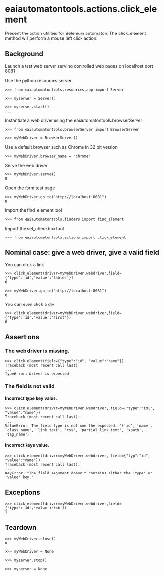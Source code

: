 # eaiautomatontools.actions.click_element

Present the action utilities for Selenium automaton.
The click_element method will perform a mouse left click action.

## Background

Launch a test web server serving controlled web pages on localhost port 8081

Use the python resources server.

    >>> from eaiautomatontools.resources.app import Server

    >>> myserver = Server()

    >>> myserver.start()
    ...

Instantiate a web driver using the eaiautomatontools.browserServer

    >>> from eaiautomatontools.browserServer import BrowserServer

    >>> myWebDriver = BrowserServer()

Use a default browser such as Chrome in 32 bit version

    >>> myWebDriver.browser_name = "chrome"

Serve the web driver

    >>> myWebDriver.serve()
    0
  
  

Open the form test page

    >>> myWebDriver.go_to("http://localhost:8081")
    0

Import the find_element tool

    >>> from eaiautomatontools.finders import find_element

Import the set_checkbox tool

    >>> from eaiautomatontools.actions import click_element

## Nominal case: give a web driver, give a valid field

You can click a link

    >>> click_element(driver=myWebDriver.webdriver,field={'type':'id','value':'tables'})
    0

    >>> myWebDriver.go_to("http://localhost:8081")
    0

You can even click a div

    >>> click_element(driver=myWebDriver.webdriver,field={'type':'id','value':'first'})
    0

## Assertions

###  The web driver is missing.
    >>> click_element(field={"type":"id", "value":"name"})
    Traceback (most recent call last):
    ...
    TypeError: Driver is expected

### The field is not valid.

#### Incorrect type key value.

    >>> click_element(driver=myWebDriver.webdriver, field={"type":"idl", "value":"name"})
    Traceback (most recent call last):
    ...
    ValueError: The field type is not one the expected: '('id', 'name', 'class_name', 'link_text', 'css', 'partial_link_text', 'xpath', 'tag_name')

#### Incorrect keys value.

    >>> click_element(driver=myWebDriver.webdriver, field={"typ":"id", "value":"name"})
    Traceback (most recent call last):
    ...
    KeyError: "The field argument doesn't contains either the 'type' or 'value' key."

## Exceptions

    >>> click_element(driver=myWebDriver.webdriver,field={'type':'id','value':'tab'})
    1

## Teardown

    >>> myWebDriver.close()
    0

    >>> myWebDriver = None

    >>> myserver.stop()

    >>> myserver = None
